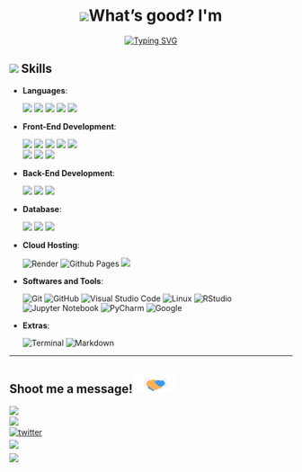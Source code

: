 
<h1 align="center"><img src="https://media.giphy.com/media/hvRJCLFzcasrR4ia7z/giphy.gif" width="35"><b>What’s good? I'm  </b></h1>
<!--  -->
<p align="center">
  <a href="https://git.io/typing-svg">
    <img src="https://readme-typing-svg.demolab.com?font=Carter+One&size=32&height=70&pause=1000&color=260540&center=true&width=435&lines=Fardin+Abdulla+Acanto;Studying+CS+at+SFU;Spring+Boot+Developer;Like+to+Teach" alt="Typing SVG" />
  </a>
</p>



## <img src="https://media2.giphy.com/media/QssGEmpkyEOhBCb7e1/giphy.gif?cid=ecf05e47a0n3gi1bfqntqmob8g9aid1oyj2wr3ds3mg700bl&rid=giphy.gif" width ="22"><b> Skills</b>

<p align="center">

- **Languages**:
    
    <img src="https://img.shields.io/badge/c%20-%2300599C.svg?&style=for-the-badge&logo=c&logoColor=white"/>
    <img src="https://img.shields.io/badge/c++%20-%2300599C.svg?&style=for-the-badge&logo=c%2B%2B&ogoColor=white"/>
    <img src="https://img.shields.io/badge/java-%23ED8B00.svg?&style=for-the-badge&logo=java&logoColor=white"/>
    <img src="https://img.shields.io/badge/python%20-%2314354C.svg?&style=for-the-badge&logo=python&logoColor=white"/> 
    <img src="https://img.shields.io/badge/r-%23276DC3.svg?style=for-the-badge&logo=r&logoColor=white"/>
    
- **Front-End Development**:

   <img src="https://img.shields.io/badge/html5%20-%23E34F26.svg?&style=for-the-badge&logo=html5&logoColor=white"/>
   <img src="https://img.shields.io/badge/css3%20-%231572B6.svg?&style=for-the-badge&logo=css3&logoColor=white"/>
   <img src="https://img.shields.io/badge/javascript%20-%23323330.svg?&style=for-the-badge&logo=javascript&logoColor=%23F7DF1E"/>
   <img src="https://img.shields.io/badge/typescript%20-%23007ACC.svg?&style=for-the-badge&logo=typescript&logoColor=white"/>
   <img src="https://img.shields.io/badge/react%20-%2320232a.svg?&style=for-the-badge&logo=react&logoColor=%2361DAFB"/><br> <!--for next line -->
   <img src="https://img.shields.io/badge/next.js-000000?style=for-the-badge&logo=nextdotjs&logoColor=white" />
   <img src="https://img.shields.io/badge/tailwindcss%20-%2338B2AC.svg?&style=for-the-badge&logo=tailwind-css&logoColor=white"/>
   <img src="https://img.shields.io/badge/bootstrap%20-%23563D7C.svg?&style=for-the-badge&logo=bootstrap&logoColor=white"/>

- **Back-End Development**:

   <img src="https://img.shields.io/badge/Spring-6DB33F?style=for-the-badge&logo=spring&logoColor=white"/>
   <img src="https://img.shields.io/badge/node.js%20-%2343853D.svg?&style=for-the-badge&logo=node.js&logoColor=white"/>
   <img src="https://img.shields.io/badge/express.js%20-%23404d59.svg?&style=for-the-badge"/>

- **Database**:

  <img src="https://img.shields.io/badge/mysql-%2300f.svg?&style=for-the-badge&logo=mysql&logoColor=white"/>
  <img src ="https://img.shields.io/badge/MongoDB-%234ea94b.svg?&style=for-the-badge&logo=mongodb&logoColor=white"/>
  <img src ="https://img.shields.io/badge/postgres-%23316192.svg?&style=for-the-badge&logo=postgresql&logoColor=white"/>

- **Cloud Hosting**:

    ![Render](https://img.shields.io/badge/Render-%46E3B7.svg?style=for-the-badge&logo=render&logoColor=white)
    ![Github Pages](https://img.shields.io/badge/GitHub%20Pages-%23327FC7.svg?style=for-the-badge&logo=github&logoColor=white)
   <img src="https://img.shields.io/badge/vercel%20-%23000000.svg?&style=for-the-badge&logo=vercel&logoColor=white"/>
    


- **Softwares and Tools**:

    ![Git](https://img.shields.io/badge/git-%23F05033.svg?style=for-the-badge&logo=git&logoColor=white)
    ![GitHub](https://img.shields.io/badge/github-%23121011.svg?style=for-the-badge&logo=github&logoColor=white)
    ![Visual Studio Code](https://img.shields.io/badge/Visual%20Studio%20Code-0078d7.svg?style=for-the-badge&logo=visual-studio-code&logoColor=white)
    ![Linux](https://img.shields.io/badge/Linux-FCC624?style=for-the-badge&logo=linux&logoColor=black) 
    ![RStudio](https://img.shields.io/badge/RStudio-4285F4?style=for-the-badge&logo=rstudio&logoColor=white)<br>
    ![Jupyter Notebook](https://img.shields.io/badge/jupyter-%23FA0F00.svg?style=for-the-badge&logo=jupyter&logoColor=white)
    ![PyCharm](https://img.shields.io/badge/pycharm-143?style=for-the-badge&logo=pycharm&logoColor=black&color=black&labelColor=green)
    ![Google](https://img.shields.io/badge/google-%234285F4.svg?style=for-the-badge&logo=google&logoColor=white)

- **Extras**:

    ![Terminal](https://img.shields.io/badge/Terminal-%23054020?style=for-the-badge&logo=gnu-bash&logoColor=white)
    ![Markdown](https://img.shields.io/badge/markdown-%23000000.svg?style=for-the-badge&logo=markdown&logoColor=white)   


</p>



-----



## <b> Shoot me a message!</b><img src="https://github.com/0xAbdulKhalid/0xAbdulKhalid/raw/main/assets/mdImages/handshake.gif" width ="80">

<div align='left'>


<a href="https://www.linkedin.com/in/fardin-abdulla-acanto-401b6532b/" target="_blank">
<img src="https://img.shields.io/badge/linkedin: fardin abdulla acanto%20-%230077B5.svg?&style=for-the-badge&logo=linkedin&logoColor=white"/>
</a>

<br>


<a href="https://www.instagram.com/acanto_abdulla/" target="_blank">
<img src="https://img.shields.io/badge/Instagram:  acanto_abdulla-%23E4405F.svg?style=for-the-badge&logo=Instagram&logoColor=white"/>
</a>

<br>

<a href="https://x.com/acanto7777" target="_blank">
<img src="https://img.shields.io/badge/x:  acanto7-%2300acee.svg?color=1DA1F2&style=for-the-badge&logo=x&logoColor=black" alt=twitter style="margin-bottom: 5px;"/>
</a>

<br>

<a href="mailto:abdullafardin2202@gmail.com" target="_blank">
<img src="https://img.shields.io/badge/gmail:  abdullafardin-%23EA4335.svg?style=for-the-badge&logo=gmail&logoColor=white" t=mail style="margin-bottom: 5px;" />
</a>

<br>

<a href="https://discordapp.com/users/760451623474036766" target="_blank">
<img src="https://img.shields.io/badge/discord:  siuuu-%237289DA.svg?&style=for-the-badge&logo=discord&logoColor=white"/></a>

</div>




